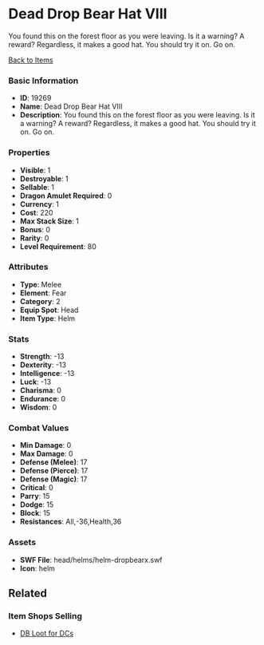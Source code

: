 # Dead Drop Bear Hat VIII

You found this on the forest floor as you were leaving. Is it a warning? A reward? Regardless, it makes a good hat. You should try it on. Go on.

[Back to Items](../items.md)

### Basic Information

- **ID**: 19269
- **Name**: Dead Drop Bear Hat VIII
- **Description**: You found this on the forest floor as you were leaving. Is it a warning? A reward? Regardless, it makes a good hat. You should try it on. Go on.

### Properties

- **Visible**: 1
- **Destroyable**: 1
- **Sellable**: 1
- **Dragon Amulet Required**: 0
- **Currency**: 1
- **Cost**: 220
- **Max Stack Size**: 1
- **Bonus**: 0
- **Rarity**: 0
- **Level Requirement**: 80

### Attributes

- **Type**: Melee
- **Element**: Fear
- **Category**: 2
- **Equip Spot**: Head
- **Item Type**: Helm

### Stats

- **Strength**: -13
- **Dexterity**: -13
- **Intelligence**: -13
- **Luck**: -13
- **Charisma**: 0
- **Endurance**: 0
- **Wisdom**: 0

### Combat Values

- **Min Damage**: 0
- **Max Damage**: 0
- **Defense (Melee)**: 17
- **Defense (Pierce)**: 17
- **Defense (Magic)**: 17
- **Critical**: 0
- **Parry**: 15
- **Dodge**: 15
- **Block**: 15
- **Resistances**: All,-36,Health,36

### Assets

- **SWF File**: head/helms/helm-dropbearx.swf
- **Icon**: helm

## Related

### Item Shops Selling

- [DB Loot for DCs](../item-shops/647-db-loot-for-dcs.md)

